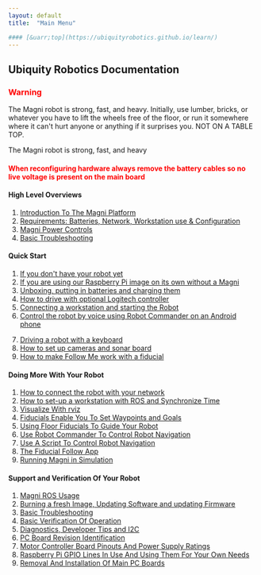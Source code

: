 ```yaml
---
layout: default
title:  "Main Menu"

#### [&uarr;top](https://ubiquityrobotics.github.io/learn/)
---
```

## Ubiquity Robotics Documentation

<H3 style="color:red">Warning</H3>

The Magni robot is strong, fast, and heavy. Initially, use lumber, bricks, or whatever you have to lift the wheels free of the floor, or run it somewhere where it can't hurt anyone or anything if it surprises you. NOT ON A TABLE TOP.

The Magni robot is strong, fast, and heavy
<H4 style="color:red">When reconfiguring hardware always remove the battery cables so no live voltage is present on the main board</H4>

#### High Level Overviews
1. [Introduction To The Magni Platform](introduction)  
2. [Requirements: Batteries, Network, Workstation use & Configuration ](need_to_know)  
3. [Magni Power Controls](magni_key)  
4. [Basic Troubleshooting](misc/troubleshooting.md)

#### Quick Start

1.  [If you don't have your robot yet](quick_start/no_robot.md)
2.  [If you are using our Raspberry Pi image on its own without a Magni](quick_start/image_no_magni.md)
3.	[Unboxing, putting in batteries and charging them](quick_start/unboxing/unboxing.md)
4.	[How to drive with optional Logitech controller](quick_start/logitech.markdown)
5.  [Connecting a workstation and starting the Robot](quick_start/connecting.md)
6.	[Control the robot by voice using Robot Commander on an Android phone](quick_start/Robot_Commander_AP.markdown)
<!--- this also works
<a class="page-link" href="https://ubiquityrobotics.github.io/learn/robotcommander">How to control the robot using Robot Commander</a>-->
7.	[Driving a robot with a keyboard](quick_start/keyboard_teleop.md)
8.	[How to set up cameras and sonar board](quick_start/camera_sensor/installation.md)
9.	[How to make Follow Me work with a fiducial](quick_start/fiducial_follow.md)


####	Doing More With Your Robot

1.	[How to connect the robot with your network](doing_more/network_connect.md)
2.  [How to set-up a workstation with ROS and Synchronize Time](doing_more/workstation_setup.md)
3.	[Visualize With rviz](doing_more/rviz.md)
3.	[Fiducials Enable You To Set Waypoints and Goals](doing_more/fiducials.md)
3.  [Using Floor Fiducials To Guide Your Robot](floor_fiducial_follow)
5. [Use Robot Commander To Control Robot Navigation](doing_more/waypoints.md)
6. [Use A Script To Control Robot Navigation](python_script_1)
7. [The Fiducial Follow App](programming_your_robot/fiducial_follow_app.md)
8. [Running Magni in Simulation](simulation)  

####	Support and Verification Of Your Robot

1. [Magni ROS Usage](programming_your_robot/overview.md)
2. [Burning a fresh Image, Updating Software and updating Firmware](programming_your_robot/updating.md)
3. [Basic Troubleshooting](misc/troubleshooting.md)
4. [Basic Verification Of Operation](verification)
5. [Diagnostics, Developer Tips and I2C](misc/diagnostics.md)
6. [PC Board Revision Identification](PC_Board_RevId)
7. [Motor Controller Board Pinouts And Power Supply Ratings](https://learn.ubiquityrobotics.com/Magni_MCB_pinout.pdf)
8. [Raspberry Pi GPIO Lines In Use And Using Them For Your Own Needs](doing_more/GPIO_lines.md)
9. [Removal And Installation Of Main PC Boards](programming_your_robot/board_replacement.md)



<!--
12.	Writing Your First Script
13.	Creating a Map
14.	Autonomous Driving
15.	Going Forward and Avoiding Obstacles with Code
16.	Going to a Specific Location on Your Map Using Code
17.	Monitor Magni Battery Status
18.	Button Events
19.	What to Read Next

* [Software Reference](software_reference/software_reference.md)

<!--

* [Setup In Depth](setup/setup.md):

  Everything from ordering batteries and network cables to figuring out networking issues.

* [Miscellaneous](misc/misc.md)

* [CoffeeBot Challenge](ix_coffeebot)
* [Learning with Magni in Simulation](ix_simulation1)
* [Challenge in Simulation](ix_simulation2) -->
